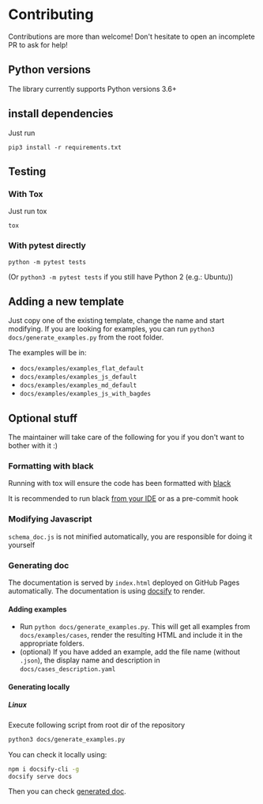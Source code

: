 # Contributing 

Contributions are more than welcome! Don't hesitate to open an incomplete PR to ask for help!

## Python versions

The library currently supports Python versions 3.6+

## install dependencies
Just run 

`pip3 install -r requirements.txt`

## Testing

### With Tox
Just run tox

`tox`

### With pytest directly
`python -m pytest tests`

(Or `python3 -m pytest tests` if you still have Python 2 (e.g.: Ubuntu))

## Adding a new template

Just copy one of the existing template, change the name and start modifying.
If you are looking for examples, you can run `python3 docs/generate_examples.py` from the root folder.

The examples will be in:
* `docs/examples/examples_flat_default`
* `docs/examples/examples_js_default`
* `docs/examples/examples_md_default`
* `docs/examples/examples_js_with_bagdes`

## Optional stuff
The maintainer will take care of the following for you if you don't want to bother with it :)

### Formatting with black
Running with tox will ensure the code has been formatted with [black](https://github.com/psf/black)

It is recommended to run black [from your IDE](https://github.com/psf/black/blob/master/docs/editor_integration.md) or as a pre-commit hook

### Modifying Javascript
`schema_doc.js` is not minified automatically, you are responsible for doing it yourself

### Generating doc
The documentation is served by `index.html` deployed on GitHub Pages automatically.
The documentation is using [docsify](https://docsify.js.org/) to render.

#### Adding examples

- Run `python docs/generate_examples.py`. This will get all examples from `docs/examples/cases`, render the resulting HTML and
 include it in the appropriate folders.
- (optional) If you have added an example, add the file name (without `.json`), the display name and description in `docs/cases_description.yaml`

#### Generating locally

##### Linux
Execute following script from root dir of the repository
```bash
python3 docs/generate_examples.py
```

You can check it locally using:
```bash
npm i docsify-cli -g
docsify serve docs
```
Then you can check [generated doc](http://localhost:3000).
